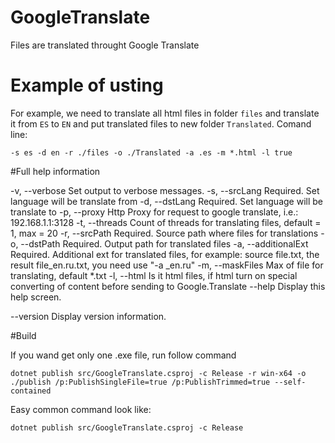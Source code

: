 # GoogleTranslate
Files are translated throught Google Translate

# Example of usting
For example, we need to translate all html files in folder `files` and translate it from `ES` to `EN` and put translated files to new folder `Translated`. Comand line:

`-s es -d en -r ./files -o ./Translated -a .es -m *.html -l true`

#Full help information

-v, --verbose          Set output to verbose messages.
-s, --srcLang          Required. Set language will be translate from
-d, --dstLang          Required. Set language will be translate to
-p, --proxy            Http Proxy for request to google translate, i.e.: 192.168.1.1:3128
-t, --threads          Count of threads for translating files, default = 1, max = 20
-r, --srcPath          Required. Source path where files for translations
-o, --dstPath          Required. Output path for translated files
-a, --additionalExt    Required. Additional ext for translated files, for example: source file.txt, the result file_en.ru.txt, you need use "-a _en.ru"
-m, --maskFiles        Max of file for translating, default *.txt
-l, --html             Is it html files, if html turn on special converting of content before sending to Google.Translate
--help                 Display this help screen.

--version              Display version information.

#Build

If you wand get only one .exe file, run follow command

`dotnet publish src/GoogleTranslate.csproj -c Release -r win-x64 -o ./publish /p:PublishSingleFile=true /p:PublishTrimmed=true --self-contained`

Easy common command look like:

`dotnet publish src/GoogleTranslate.csproj -c Release`